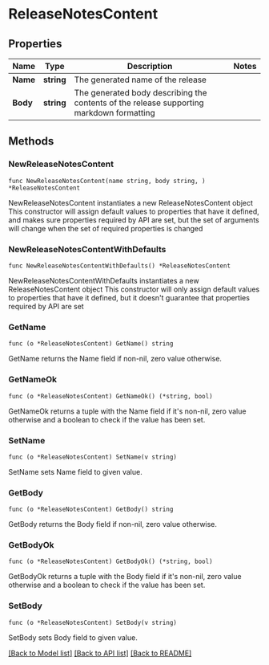 # ReleaseNotesContent

## Properties

Name | Type | Description | Notes
------------ | ------------- | ------------- | -------------
**Name** | **string** | The generated name of the release | 
**Body** | **string** | The generated body describing the contents of the release supporting markdown formatting | 

## Methods

### NewReleaseNotesContent

`func NewReleaseNotesContent(name string, body string, ) *ReleaseNotesContent`

NewReleaseNotesContent instantiates a new ReleaseNotesContent object
This constructor will assign default values to properties that have it defined,
and makes sure properties required by API are set, but the set of arguments
will change when the set of required properties is changed

### NewReleaseNotesContentWithDefaults

`func NewReleaseNotesContentWithDefaults() *ReleaseNotesContent`

NewReleaseNotesContentWithDefaults instantiates a new ReleaseNotesContent object
This constructor will only assign default values to properties that have it defined,
but it doesn't guarantee that properties required by API are set

### GetName

`func (o *ReleaseNotesContent) GetName() string`

GetName returns the Name field if non-nil, zero value otherwise.

### GetNameOk

`func (o *ReleaseNotesContent) GetNameOk() (*string, bool)`

GetNameOk returns a tuple with the Name field if it's non-nil, zero value otherwise
and a boolean to check if the value has been set.

### SetName

`func (o *ReleaseNotesContent) SetName(v string)`

SetName sets Name field to given value.


### GetBody

`func (o *ReleaseNotesContent) GetBody() string`

GetBody returns the Body field if non-nil, zero value otherwise.

### GetBodyOk

`func (o *ReleaseNotesContent) GetBodyOk() (*string, bool)`

GetBodyOk returns a tuple with the Body field if it's non-nil, zero value otherwise
and a boolean to check if the value has been set.

### SetBody

`func (o *ReleaseNotesContent) SetBody(v string)`

SetBody sets Body field to given value.



[[Back to Model list]](../README.md#documentation-for-models) [[Back to API list]](../README.md#documentation-for-api-endpoints) [[Back to README]](../README.md)


